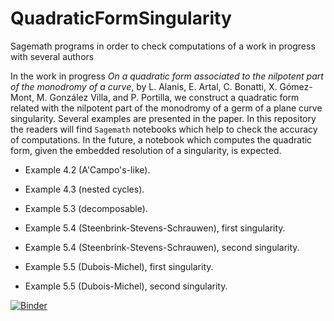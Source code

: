 # QuadraticFormSingularity
Sagemath programs in order to check  computations of a work in progress with several authors

In the work in progress *On a quadratic form associated to the nilpotent part of the monodromy of a curve*, by L. Alanis, E. Artal, C. Bonatti, X. Gómez-Mont, M. González Villa, and P. Portilla, we construct a quadratic form related with the nilpotent part of the monodromy of a germ of a plane curve singularity. Several examples are presented in the paper. In this repository the readers will find `Sagemath` notebooks which help to check the accuracy of computations. In the future, a notebook which computes the quadratic form, given the embedded resolution of a singularity, is expected.

- Example 4.2 (A'Campo's-like). <!--[![Binder](https://mybinder.org/badge_logo.svg)](https://mybinder.org/v2/gh/enriqueartal/QuadraticFormSingularity/main?filepath=Ejemplo5.1.v3.ipynb)-->

- Example 4.3 (nested cycles). <!--[![Binder](https://mybinder.org/badge_logo.svg)](https://mybinder.org/v2/gh/enriqueartal/QuadraticFormSingularity/main?filepath=Ejemplo5.2.v3.ipynb)-->

- Example 5.3 (decomposable). <!--[![Binder](https://mybinder.org/badge_logo.svg)](https://mybinder.org/v2/gh/enriqueartal/QuadraticFormSingularity/main?filepath=Ejemplo5.3.v3.ipynb)-->

- Example 5.4 (Steenbrink-Stevens-Schrauwen), first singularity. <!--[![Binder](https://mybinder.org/badge_logo.svg)](https://mybinder.org/v2/gh/enriqueartal/QuadraticFormSingularity/main?filepath=Ejemplo5.4a.v3.ipynb)-->

- Example 5.4 (Steenbrink-Stevens-Schrauwen), second singularity. <!--[![Binder](https://mybinder.org/badge_logo.svg)](https://mybinder.org/v2/gh/enriqueartal/QuadraticFormSingularity/main?filepath=Ejemplo5.4b.v3.ipynb)-->

- Example 5.5 (Dubois-Michel), first singularity. <!--[![Binder](https://mybinder.org/badge_logo.svg)](https://mybinder.org/v2/gh/enriqueartal/QuadraticFormSingularity/main?filepath=Ejemplo5.5a.v3.ipynb)-->

- Example 5.5 (Dubois-Michel), second singularity. <!--[![Binder](https://mybinder.org/badge_logo.svg)](https://mybinder.org/v2/gh/enriqueartal/QuadraticFormSingularity/main?filepath=Ejemplo5.5b.v3.ipynb)-->

[![Binder](https://mybinder.org/badge_logo.svg)](https://mybinder.org/v2/gh/enriqueartal/QuadraticFormSingularity/main)

